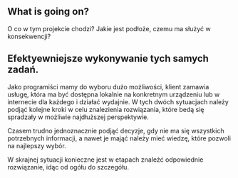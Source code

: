 ## What is going on?
O co w tym projekcie chodzi?
Jakie jest podłoże, czemu ma służyć w konsekwencji?

## Efektyewniejsze wykonywanie tych samych zadań.
Jako programiści mamy do wyboru dużo możliwości,
klient zamawia usługę, która ma być dostępna lokalnie na konkretnym urządzeniu lub w internecie dla każdego i działać wydajnie.
W tych dwóch sytuacjach należy podjąć kolejne kroki w celu znalezienia rozwiązania, które bedą się spradzały w możliwie najdłuższej perspektywie.

Czasem trudno jednoznacznie podjąć decyzje, gdy nie ma się wszystkich potrzebnych informacji, a nawet je mająć należy mieć wiedzę, które pozwoli na najlepszy wybór.

W skrajnej sytuacji konieczne jest w etapach znaleźć odpowiednie rozwiązanie, idąc od ogółu do szczegółu.

